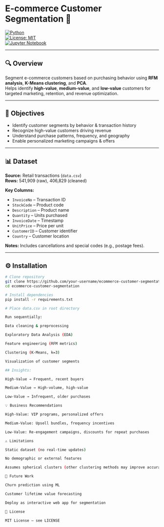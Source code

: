 # E-commerce Customer Segmentation 🚀

[![Python](https://img.shields.io/badge/python-3.12+-blue.svg)](https://www.python.org/)  
[![License: MIT](https://img.shields.io/badge/License-MIT-yellow.svg)](LICENSE)  
[![Jupyter Notebook](https://img.shields.io/badge/Jupyter-Notebook-orange.svg)](Customer_Segmentation.ipynb)

---

## 🔍 Overview
Segment e-commerce customers based on purchasing behavior using **RFM analysis**, **K-Means clustering**, and **PCA**.  
Helps identify **high-value**, **medium-value**, and **low-value** customers for targeted marketing, retention, and revenue optimization.

---

## 🎯 Objectives
- Identify customer segments by behavior & transaction history  
- Recognize high-value customers driving revenue  
- Understand purchase patterns, frequency, and geography  
- Enable personalized marketing campaigns & offers  

---

## 📊 Dataset
**Source:** Retail transactions (`data.csv`)  
**Rows:** 541,909 (raw), 406,829 (cleaned)  

**Key Columns:**  
- `InvoiceNo` – Transaction ID  
- `StockCode` – Product code  
- `Description` – Product name  
- `Quantity` – Units purchased  
- `InvoiceDate` – Timestamp  
- `UnitPrice` – Price per unit  
- `CustomerID` – Customer identifier  
- `Country` – Customer location  

**Notes:** Includes cancellations and special codes (e.g., postage fees).  

---

## ⚙️ Installation
```bash
# Clone repository
git clone https://github.com/your-username/ecommerce-customer-segmentation.git
cd ecommerce-customer-segmentation

# Install dependencies
pip install -r requirements.txt

# Place data.csv in root directory

Run sequentially:

Data cleaning & preprocessing

Exploratory Data Analysis (EDA)

Feature engineering (RFM metrics)

Clustering (K-Means, k=3)

Visualization of customer segments

## Insights:

High-Value → Frequent, recent buyers

Medium-Value → High-volume, high-value

Low-Value → Infrequent, older purchases

💡 Business Recommendations

High-Value: VIP programs, personalized offers

Medium-Value: Upsell bundles, frequency incentives

Low-Value: Re-engagement campaigns, discounts for repeat purchases

⚠️ Limitations

Static dataset (no real-time updates)

No demographic or external features

Assumes spherical clusters (other clustering methods may improve accuracy)

🚀 Future Work

Churn prediction using ML

Customer lifetime value forecasting

Deploy as interactive web app for segmentation

📄 License

MIT License – see LICENSE
